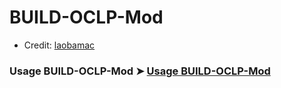 # BUILD-OCLP-Mod

- Credit: [laobamac](https://github.com/laobamac/OCLP-Mod)

### Usage BUILD-OCLP-Mod ➤ [Usage BUILD-OCLP-Mod](https://github.com/chris1111/BUILD-OCLP-Mod/blob/main/Usage.md)

